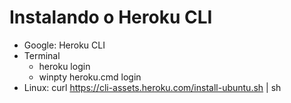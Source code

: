 # Instalando o Heroku CLI

- Google: Heroku CLI
- Terminal
  - heroku login
  - winpty heroku.cmd login
- Linux: curl https://cli-assets.heroku.com/install-ubuntu.sh | sh
